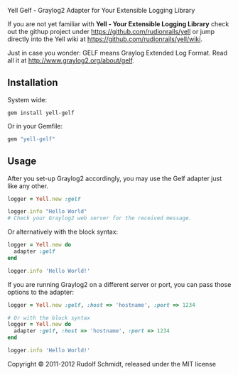 Yell Gelf - Graylog2 Adapter for Your Extensible Logging Library

If you are not yet familiar with **Yell - Your Extensible Logging Library** 
check out the githup project under https://github.com/rudionrails/yell or jump 
directly into the Yell wiki at https://github.com/rudionrails/yell/wiki.

Just in case you wonder: GELF means Graylog Extended Log Format. Read all 
it at http://www.graylog2.org/about/gelf.

## Installation

System wide:

```console
gem install yell-gelf
```

Or in your Gemfile:

```ruby
gem "yell-gelf"
```

## Usage

After you set-up Graylog2 accordingly, you may use the Gelf adapter just like 
any other.

```ruby
logger = Yell.new :gelf

logger.info "Hello World"
# Check your Graylog2 web server for the received message.
```

Or alternatively with the block syntax:

```ruby
logger = Yell.new do
  adapter :gelf
end

logger.info 'Hello World!'
```

If you are running Graylog2 on a different server or port, you can pass those 
options to the adapter:

```ruby
logger = Yell.new :gelf, :host => 'hostname', :port => 1234

# Or with the block syntax
logger = Yell.new do
  adapter :gelf, :host => 'hostname', :port => 1234
end

logger.info 'Hello World!'
```


Copyright &copy; 2011-2012 Rudolf Schmidt, released under the MIT license

